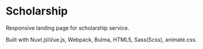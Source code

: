 # Scholarship

Responsive landing page for scholarship service.

Built with Nuxt.js\Vue.js, Webpack, Bulma, HTML5, Sass(Scss), animate.css.


